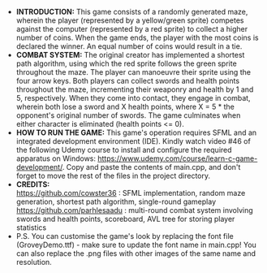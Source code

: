 - **INTRODUCTION:** This game consists of a randomly generated maze, wherein the player (represented by a yellow/green sprite) competes against the computer (represented by a red sprite) to collect a higher number of coins. When the game ends, the player with the most coins is declared the winner. An equal number of coins would result in a tie.
- **COMBAT SYSTEM:** The original creator has implemented a shortest path algorithm, using which the red sprite follows the green sprite throughout the maze. The player can manoeuvre their sprite using the four arrow keys. Both players can collect swords and health points throughout the maze, incrementing their weaponry and health by 1 and 5, respectively. When they come into contact, they engage in combat, wherein both lose a sword and X health points, where X = 5 * the opponent's original number of swords. The game culminates when either character is eliminated (health points <= 0).
- **HOW TO RUN THE GAME:** This game's operation requires SFML and an integrated development environment (IDE). Kindly watch video #46 of the following Udemy course to install and configure the required apparatus on Windows: https://www.udemy.com/course/learn-c-game-development/. Copy and paste the contents of main.cpp, and don't forget to move the rest of the files in the project directory.
- **CREDITS:**\
  https://github.com/cowster36 : SFML implementation, random maze generation, shortest path algorithm, single-round gameplay\
  https://github.com/parhlesaadu : multi-round combat system involving swords and health points, scoreboard, AVL tree for storing player statistics
- P.S. You can customise the game's look by replacing the font file (GroveyDemo.ttf) - make sure to update the font name in main.cpp! You can also replace the .png files with other images of the same name and resolution.
